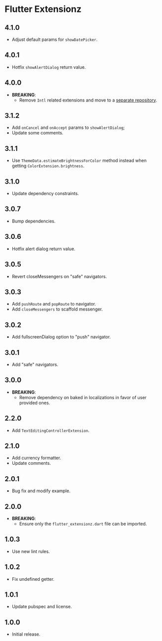 # Flutter Extensionz

## 4.1.0

- Adjust default params for `showDatePicker`.

## 4.0.1

- Hotfix `showAlertDialog` return value.

## 4.0.0

- **BREAKING**:
  - Remove `Intl` related extensions and move to a [separate repository](https://pub.dev/packages/dart_extensionz).

## 3.1.2

- Add `onCancel` and `onAccept` params to `showAlertDialog`;
- Update some comments.

## 3.1.1

- Use `ThemeData.estimateBrightnessForColor` method instead when getting `ColorExtension.brightness`.

## 3.1.0

- Update dependency constraints.

## 3.0.7

- Bump dependencies.

## 3.0.6

- Hotfix alert dialog return value.

## 3.0.5

- Revert closeMessengers on "safe" navigators.

## 3.0.3

- Add `pushRoute` and `popRoute` to navigator.
- Add `closeMessengers` to scaffold messenger.

## 3.0.2

- Add fullscreenDialog option to "push" navigator.

## 3.0.1

- Add "safe" navigators.

## 3.0.0

- **BREAKING**:
  - Remove dependency on baked in localizations in favor of user provided ones.

## 2.2.0

- Add `TextEditingControllerExtension`.

## 2.1.0

- Add currency formatter.
- Update comments.

## 2.0.1

- Bug fix and modify example.

## 2.0.0

- **BREAKING**:
  - Ensure only the `flutter_extensionz.dart` file can be imported.

## 1.0.3

- Use new lint rules.

## 1.0.2

- Fix undefined getter.

## 1.0.1

- Update pubspec and license.

## 1.0.0

- Initial release.
